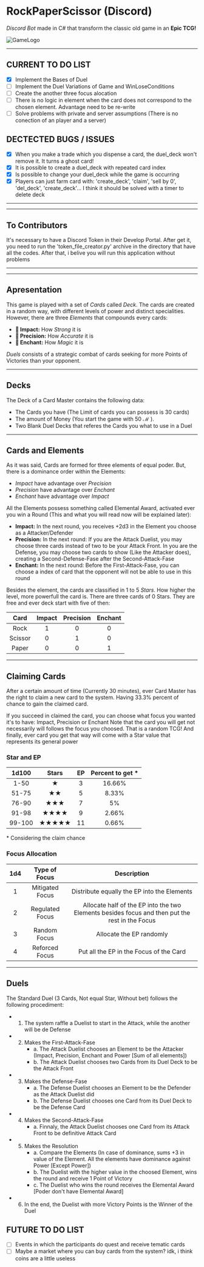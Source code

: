 # RockPaperScissor (Discord)
_Discord Bot_ made in C# that transform the classic old game in an __Epic TCG!__

![GameLogo](https://user-images.githubusercontent.com/91074795/138598988-4575d421-b12e-41a3-ae66-1d6a62e4df47.png)
***


## CURRENT TO DO LIST
- [x] Implement the Bases of Duel
- [ ] Implement the Duel Variations of Game and WinLoseConditions
- [ ] Create the another three focus alocation
- [ ] There is no logic in element when the card does not correspond to the chosen element. Advantage need to be re-write
- [ ] Solve problems with private and server assumptions (There is no conection of an player and a server)

## DECTECTED BUGS / ISSUES
- [x] When you make a trade which you dispense a card, the duel_deck won't remove it. It turns a ghost card!
- [x] It is possible to create a duel_deck with repeated card index
- [x] Is possible to change your duel_deck while the game is occurring
- [x] Players can just farm card with: 'create_deck', 'claim', 'sell by 0', 'del_deck', 'create_deck'... I think it should be solved with a timer to delete deck

---
---

## To Contributors
It's necessary to have a Discord Token in their Develop Portal. After get it, you need to run the 'token_file_creator.py' archive in the directory that have all the codes.
After that, i belive you will run this application without problems


---
---

## Apresentation
This game is played with a set of _Cards_ called _Deck_. The cards are created in a random way, with different levels of power and distinct specialities.
However, there are three _Elements_ that compounds every cards:

- __🦾 Impact:__ How _Strong_ it is
- __🏹 Precision:__ How _Accurate_ it is
- __💮 Enchant:__ How _Magic_ it is

_Duels_ consists of a strategic combat of cards seeking for more Points of Victories than your opponent.

---
## Decks
The Deck of a Card Master contains the following data:
  * The Cards you have (The Limit of cards you can possess is 30 cards)
  * The amount of Money (You start the game with 50 ℳ ).
  * Two Blank Duel Decks that referes the Cards you what to use in a Duel

---

## Cards and Elements
As it was said, Cards are formed for three elements of equal poder. But, there is a dominance order within the Elements:
- _Impact_ have advantage over _Precision_
- _Precision_ have advantage over _Enchant_
- _Enchant_ have advantage over _Impact_

All the Elements possess something called Elemental Award, activated ever you win a Round (This and what you will read now will be explained later):
- __Impact:__ In the next round, you receives +2d3 in the Element you choose as a Attacker/Defender
- __Precision:__ In the next round: If you are the Attack Duelist, you may choose three cards instead of two to be your Attack Front. In you are the Defense, you may choose two cards to show (Like the Attacker does), creating a Second-Defense-Fase after the Second-Attack-Fase
- __Enchant:__ In the next round: Before the First-Attack-Fase, you can choose a index of card that the opponent will not be able to use in this round

Besides the element, the cards are classified in 1 to 5 _Stars_. How higher the level, more powerfull the card is. There are three cards of 0 Stars. They are free and ever deck start with five of then:

Card|Impact|Precision|Enchant
:---: | :---: | :---: | :---: 
Rock|1|0|0
Scissor|0|1|0
Paper|0|0|1

---

## Claiming Cards
After a certain amount of time (Currently 30 minutes), ever Card Master has the right to claim a new card to the system.
Having 33.3% percent of chance to gain the claimed card.

If you succeed in claimed the card, you can choose what focus you wanted it's to have: Impact, Precision or Enchant
Note that the card you will get not necessarily will follows the focus you choosed. That is a random TCG!
And finally, ever card you get that way will come with a Star value that represents its general power

### Star and EP
1d100|Stars|EP|Percent to get *
:---: | :---: | :---: | :---: 
1-50|★|3|16.66%
51-75|★★|5|8.33%
76-90|★★★|7|5%
91-98|★★★★|9|2.66%
99-100|★★★★★|11|0.66%
\* Considering the claim chance

### Focus Allocation
1d4|Type of Focus|Description
:---: | :---: | :---:
1|Mitigated Focus|Distribute equally the EP into the Elements
2|Regulated Focus|Allocate half of the EP into the two Elements besides focus and then put the rest in the Focus
3|Random Focus|Allocate the EP randomly
4|Reforced Focus|Put all the EP in the Focus of the Card

---

## Duels
The Standard Duel (3 Cards, Not equal Star, Without bet) follows the following procediment:
  * 1. The system raffle a Duelist to start in the Attack, while the another will be de Defense
  * 2. Makes the First-Attack-Fase
        * a. The Attack Duelist chooses an Element to be the Attacker (Impact, Precision, Enchant and Power [Sum of all elements])
        * b. The Attack Duelist chooses two Cards from its Duel Deck to be the Attack Front
  * 3. Makes the Defense-Fase
        * a. The Defense Duelist chooses an Element to be the Defender as the Attack Duelist did
        * b. The Defense Duelist chooses one Card from its Duel Deck to be the Defense Card
  * 4. Makes the Second-Attack-Fase
        * a. Finnaly, the Attack Duelist chooses one Card from its Attack Front to be definitive Attack Card 
  * 5. Makes the Resolution
        * a. Compare the Elements (In case of dominance, sums +3 in value of the Element. All the elements have dominance against Power [Except Power])
        * b. The Duelist with the higher value in the choosed Element, wins the round and receive 1 Point of Victory
        * c. The Duelist who wins the round receives the Elemental Award [Poder don't have Elemental Award]
  * 6. In the end, the Duelist with more Victory Points is the Winner of the Duel





## FUTURE TO DO LIST
- [ ] Events in which the participants do quest and receive tematic cards
- [ ] Maybe a market where you can buy cards from the system? idk, i think coins are a little useless
